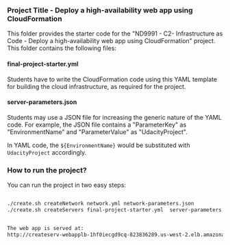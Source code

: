### Project Title - Deploy a high-availability web app using CloudFormation
This folder provides the starter code for the "ND9991 - C2- Infrastructure as Code - Deploy a high-availability web app using CloudFormation" project. This folder contains the following files:


#### final-project-starter.yml
Students have to write the CloudFormation code using this YAML template for building the cloud infrastructure, as required for the project. 

#### server-parameters.json
Students may use a JSON file for increasing the generic nature of the YAML code. For example, the JSON file contains a "ParameterKey" as "EnvironmentName" and "ParameterValue" as "UdacityProject". 

In YAML code, the `${EnvironmentName}` would be substituted with `UdacityProject` accordingly.

### How to run the project?
You can run the project in two easy steps:
```bash

./create.sh createNetwork network.yml network-parameters.json
./create.sh createServers final-project-starter.yml  server-parameters.json


The web app is served at: 
http://createserv-webapplb-1hf0iecgd9cq-823836289.us-west-2.elb.amazonaws.com/